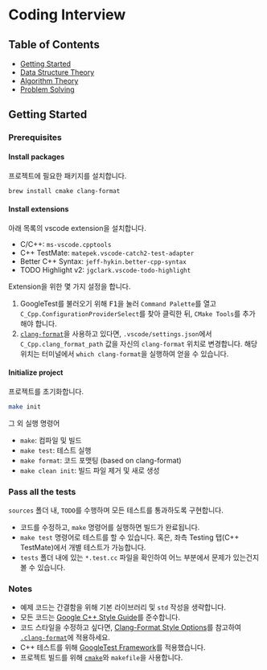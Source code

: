 # Coding Interview

## Table of Contents

- [Getting Started](#getting-started)
- [Data Structure Theory](./docs/Data%20Structure%20Theory/README.md)
- [Algorithm Theory](./docs/Algorithm%20Theory/README.md)
- [Problem Solving](./tasks/README.md)

## Getting Started

### Prerequisites

#### Install packages

프로젝트에 필요한 패키지를 설치합니다.

```sh
brew install cmake clang-format
```

#### Install extensions

아래 목록의 vscode extension을 설치합니다.

- C/C++: `ms-vscode.cpptools`
- C++ TestMate: `matepek.vscode-catch2-test-adapter`
- Better C++ Syntax: `jeff-hykin.better-cpp-syntax`
- TODO Highlight v2: `jgclark.vscode-todo-highlight`

Extension을 위한 몇 가지 설정을 합니다.

1. GoogleTest를 불러오기 위해 <kbd>F1</kbd>을 눌러 `Command Palette`를 열고 `C_Cpp.ConfigurationProviderSelect`를 찾아 클릭한 뒤, `CMake Tools`를 추가해야 합니다.
2. [`clang-format`](https://clang.llvm.org/docs/ClangFormat.html)을 사용하고 있다면, `.vscode/settings.json`에서 `C_Cpp.clang_format_path` 값을 자신의 `clang-format` 위치로 변경합니다. 해당 위치는 터미널에서 `which clang-format`을 실행하여 얻을 수 있습니다.

#### Initialize project

프로젝트를 초기화합니다.

```sh
make init
```

그 외 실행 명령어

- `make`: 컴파일 및 빌드
- `make test`: 테스트 실행
- `make format`: 코드 포맷팅 (based on clang-format)
- `make clean init`: 빌드 파일 제거 및 새로 생성

### Pass all the tests

`sources` 폴더 내, `TODO`를 수행하며 모든 테스트를 통과하도록 구현합니다.

- 코드를 수정하고, `make` 명령어를 실행하면 빌드가 완료됩니다.
- `make test` 명령어로 테스트를 할 수 있습니다. 혹은, 좌측 Testing 탭(C++ TestMate)에서 개별 테스트가 가능합니다.
- `tests` 폴더 내에 있는 `*.test.cc` 파일을 확인하여 어느 부분에서 문제가 있는건지 볼 수 있습니다.

### Notes

- 예제 코드는 간결함을 위해 기본 라이브러리 및 `std` 작성을 생략합니다.
- 모든 코드는 [Google C++ Style Guide](https://google.github.io/styleguide/cppguide.html)를 준수합니다.
- 코드 스타일을 수정하고 싶다면, [Clang-Format Style Options](https://clang.llvm.org/docs/ClangFormatStyleOptions.html)를 참고하여 [`.clang-format`](./.clang-format)에 적용하세요.
- C++ 테스트를 위해 [GoogleTest Framework](https://github.com/google/googletest)를 적용했습니다.
- 프로젝트 빌드를 위해 [`cmake`](https://cmake.org/)와 `makefile`을 사용합니다.
